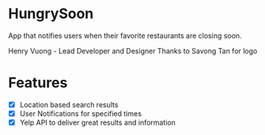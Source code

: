 # HungrySoon

App that notifies users when their favorite restaurants are closing soon.

Henry Vuong - Lead Developer and Designer
Thanks to Savong Tan for logo


# Features
- [x] Location based search results
- [x] User Notifications for specified times
- [x] Yelp API to deliver great results and information
